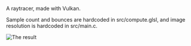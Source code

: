 A raytracer, made with Vulkan.

Sample count and bounces are hardcoded in src/compute.glsl, and image resolution is hardcoded in src/main.c.

![The result](assets/output.png)
